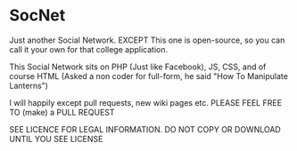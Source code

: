 # SocNet
Just another Social Network. EXCEPT This one is open-source, so you can call it your own for that college application.

This Social Network sits on PHP (Just like Facebook), JS, CSS, and of course HTML (Asked a non coder for full-form, he said "How To Manipulate Lanterns")

I will happily except pull requests, new wiki pages etc. 
PLEASE FEEL FREE TO (make) a PULL REQUEST

SEE LICENCE FOR LEGAL INFORMATION. DO NOT COPY OR DOWNLOAD UNTIL YOU SEE LICENSE
